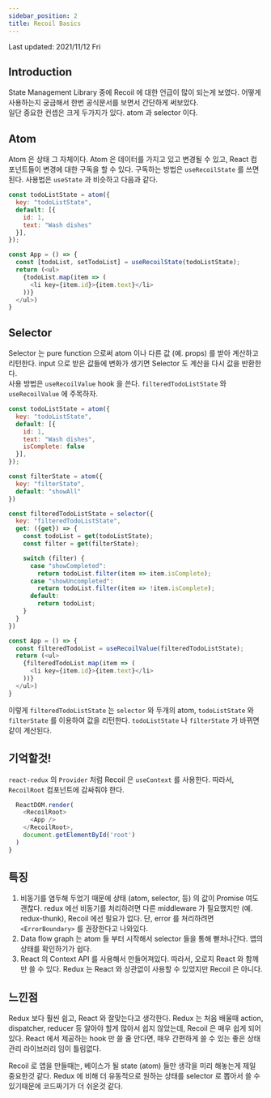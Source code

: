 ```yaml
---
sidebar_position: 2
title: Recoil Basics
---
```

Last updated: 2021/11/12 Fri

## Introduction

State Management Library 중에 Recoil 에 대한 언급이 많이 되는게 보였다. 어떻게 사용하는지 궁금해서 한번 공식문서를 보면서 간단하게 써보았다.  
일단 중요한 컨셉은 크게 두가지가 있다. atom 과 selector 이다.

## Atom

Atom 은 상태 그 자체이다. Atom 은 데이터를 가지고 있고 변경될 수 있고, React 컴포넌트들이 변경에 대한 구독을 할 수 있다. 구독하는 방법은 `useRecoilState` 를 쓰면 된다. 사용법은 `useState` 과 비슷하고 다음과 같다.
```js title='App.js'
const todoListState = atom({
  key: "todoListState",
  default: [{
    id: 1,
    text: "Wash dishes"
  }],
});

const App = () => {
  const [todoList, setTodoList] = useRecoilState(todoListState);
  return (<ul>
    {todoList.map(item => (
      <li key={item.id}>{item.text}</li>
    ))}
  </ul>)
}
```

## Selector
Selector 는 pure function 으로써 atom 이나 다른 값 (예. props) 를 받아 계산하고 리턴한다. input 으로 받은 값들에 변화가 생기면 Selector 도 계산을 다시 값을 반환한다.  
사용 방법은 `useRecoilValue` hook 을 쓴다. `filteredTodoListState` 와 `useRecoilValue` 에 주목하자.
```js title='App.js'
const todoListState = atom({
  key: "todoListState",
  default: [{
    id: 1,
    text: "Wash dishes",
    isComplete: false
  }],
});

const filterState = atom({
  key: "filterState",
  default: "showAll"
})

const filteredTodoListState = selector({
  key: "filteredTodoListState",
  get: ({get}) => {
    const todoList = get(todoListState);
    const filter = get(filterState);

    switch (filter) {
      case "showCompleted":
        return todoList.filter(item => item.isComplete);
      case "showUncompleted":
        return todoList.filter(item => !item.isComplete);
      default:
        return todoList;
    }
  }
})

const App = () => {
  const filteredTodoList = useRecoilValue(filteredTodoListState);
  return (<ul>
    {filteredTodoList.map(item => (
      <li key={item.id}>{item.text}</li>
    ))}
  </ul>)
}
```

이렇게 `filteredTodoListState` 는 `selector` 와 두개의 atom, `todoListState` 와 `filterState` 를 이용하여 값을 리턴한다. `todoListState` 나 `filterState` 가 바뀌면 같이 계산된다.

## 기억할것!
`react-redux` 의 `Provider` 처럼 Recoil 은 `useContext` 를 사용한다. 따라서, `RecoilRoot` 컴포넌트에 감싸줘야 한다.
```js title='index.js'
  ReactDOM.render(
    <RecoilRoot>
      <App />
    </RecoilRoot>,
    document.getElementById('root')
  )
}
```

## 특징
1. 비동기를 염두해 두었기 때문에 상태 (atom, selector, 등) 의 값이 Promise 여도 괜찮다. redux 에선 비동기를 처리하려면 다른 middleware 가 필요했지만 (예. redux-thunk), Recoil 에선 필요가 없다. 단, error 를 처리하려면 `<ErrorBoundary>` 를 권장한다고 나와있다.
2. Data flow graph 는 atom 들 부터 시작해서 selector 들을 통해 뻗처나간다. 앱의 상태를 확인하기가 쉽다.
3. React 의 Context API 를 사용해서 만들어져있다. 따라서, 오로지 React 와 함께만 쓸 수 있다. Redux 는 React 와 상관없이 사용할 수 있었지만 Recoil 은 아니다.

## 느낀점
Redux 보다 훨씬 쉽고, React 와 잘맞는다고 생각한다. Redux 는 처음 배울때 action, dispatcher, reducer 등 알아야 할게 많아서 쉽지 않았는데, Recoil 은 매우 쉽게 되어있다. React 에서 제공하는 hook 만 쓸 줄 안다면, 매우 간편하게 쓸 수 있는 좋은 상태 관리 라이브러리 임이 틀림없다.  
  
Recoil 로 앱을 만들때는, 베이스가 될 state (atom) 들만 생각을 미리 해놓는게 제일 중요한것 같다. Redux 에 비해 더 유동적으로 원하는 상태를 selector 로 뽑아서 쓸 수 있기때문에 코드짜기가 더 쉬운것 같다.